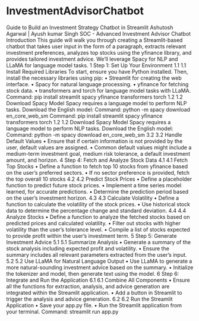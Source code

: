 # InvestmentAdvisorChatbot
Guide to Build an Investment Strategy Chatbot
in Streamlit
Ashutosh Agarwal | Ayush kumar Singh
SOC - Advanced Investment Advisor Chatbot
Introduction
This guide will walk you through creating a Streamlit-based chatbot that takes
user input in the form of a paragraph, extracts relevant investment preferences,
analyzes top stocks using the yfinance library, and provides tailored investment
advice. We’ll leverage Spacy for NLP and LLaMA for language model tasks.
1 Step 1: Set Up Your Environment
1.1 1.1 Install Required Libraries
To start, ensure you have Python installed. Then, install the necessary libraries
using pip:
• Streamlit for creating the web interface.
• Spacy for natural language processing.
• yfinance for fetching stock data.
• transformers and torch for language model tasks with LLaMA.
Command:
pip install streamlit spacy yfinance transformers torch
1.2 1.2 Download Spacy Model
Spacy requires a language model to perform NLP tasks. Download the English
model:
Command:
python -m spacy download en_core_web_sm
Command:
pip install streamlit spacy yfinance transformers torch
1.2 1.2 Download Spacy Model
Spacy requires a language model to perform NLP tasks. Download the English
model:
Command:
python -m spacy download en_core_web_sm
3.2 3.2 Handle Default Values
• Ensure that if certain information is not provided by the user, default
values are assigned.
• Common default values might include a medium-term investment goal,
medium risk tolerance, a default investment amount, and horizon.
4 Step 4: Fetch and Analyze Stock Data
4.1 4.1 Fetch Top Stocks
• Define a function to fetch top 10 stocks from yfinance based on the user’s
preferred sectors.
• If no sector preference is provided, fetch the top overall 10 stocks
4.2 4.2 Predict Stock Prices
• Define a placeholder function to predict future stock prices.
• Implement a time series model learned, for accurate predictions.
• Determine the prediction period based on the user’s investment horizon.
4.3 4.3 Calculate Volatility
• Define a function to calculate the volatility of the stock prices.
• Use historical stock data to determine the percentage change and standard
deviation.
4.4 4.4 Analyze Stocks
• Define a function to analyze the fetched stocks based on predicted prices
and calculated volatility.
• Filter out stocks with higher volatility than the user’s tolerance level.
• Compile a list of stocks expected to provide profit within the user’s investment term.
5 Step 5: Generate Investment Advice
5.1 5.1 Summarize Analysis
• Generate a summary of the stock analysis including expected profit and
volatility.
• Ensure the summary includes all relevant parameters extracted from the
user’s input.
5.2 5.2 Use LLaMA for Natural Language Output
• Use LLaMA to generate a more natural-sounding investment advice based
on the summary.
• Initialize the tokenizer and model, then generate text using the model.
6 Step 6: Integrate and Run the Application
6.1 6.1 Combine All Components
• Ensure all the functions for extraction, analysis, and advice generation are
integrated within the Streamlit application.
• Add a button in Streamlit to trigger the analysis and advice generation.
6.2 6.2 Run the Streamlit Application
• Save your app.py file.
• Run the Streamlit application from your terminal.
Command:
streamlit run app.py
